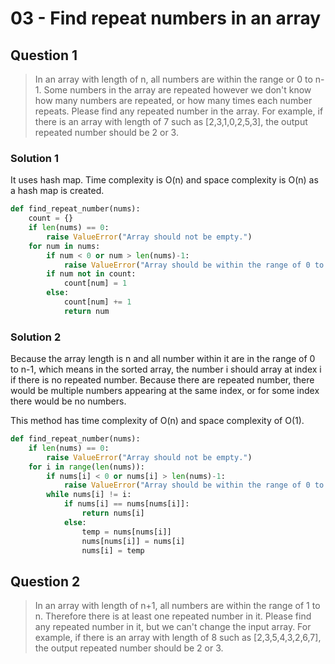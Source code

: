 # 03 - Find repeat numbers in an array

## Question 1
> In an array with length of n, all numbers are within the range or 0 to n-1. Some numbers in the array are repeated however we don't know how many numbers are repeated, or how many times each number repeats. Please find any repeated number in the array. For example, if there is an array with length of 7 such as [2,3,1,0,2,5,3], the output repeated number should be 2 or 3.

### Solution 1
It uses hash map. Time complexity is O(n) and space complexity is O(n) as a hash map is created.
```python
def find_repeat_number(nums):
    count = {}
    if len(nums) == 0:
        raise ValueError("Array should not be empty.")
    for num in nums:
        if num < 0 or num > len(nums)-1:
            raise ValueError("Array should be within the range of 0 to n-1")
        if num not in count:
            count[num] = 1
        else:
            count[num] += 1
            return num
```
### Solution 2
Because the array length is n and all number within it are in the range of 0 to n-1, which means in the sorted array, the number i should array at index i if there is no repeated number. Because there are repeated number, there would be multiple numbers appearing at the same index, or for some index there would be no numbers.

This method has time complexity of O(n) and space complexity of O(1).
```python
def find_repeat_number(nums):
    if len(nums) == 0:
        raise ValueError("Array should not be empty.")
    for i in range(len(nums)):
        if nums[i] < 0 or nums[i] > len(nums)-1:
            raise ValueError("Array should be within the range of 0 to n-1")
        while nums[i] != i:
            if nums[i] == nums[nums[i]]:
                return nums[i]
            else:
                temp = nums[nums[i]]
                nums[nums[i]] = nums[i]
                nums[i] = temp
```

## Question 2

> In an array with length of n+1, all numbers are within the range of 1 to n. Therefore there is at least one repeated number in it. Please find any repeated number in it, but we can't change the input array. For example, if there is an array with length of 8 such as [2,3,5,4,3,2,6,7], the output repeated number should be 2 or 3.
